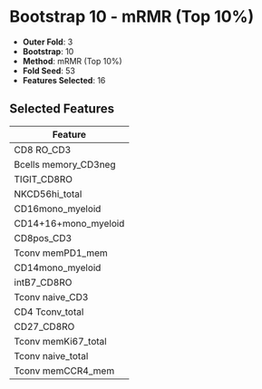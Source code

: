 # Bootstrap 10 - mRMR (Top 10%)

- **Outer Fold**: 3
- **Bootstrap**: 10
- **Method**: mRMR (Top 10%)
- **Fold Seed**: 53
- **Features Selected**: 16

## Selected Features

| Feature |
|---------|
| CD8 RO_CD3 |
| Bcells memory_CD3neg |
| TIGIT_CD8RO |
| NKCD56hi_total |
| CD16mono_myeloid |
| CD14+16+mono_myeloid |
| CD8pos_CD3 |
| Tconv memPD1_mem |
| CD14mono_myeloid |
| intB7_CD8RO |
| Tconv naive_CD3 |
| CD4 Tconv_total |
| CD27_CD8RO |
| Tconv memKi67_total |
| Tconv naive_total |
| Tconv memCCR4_mem |
